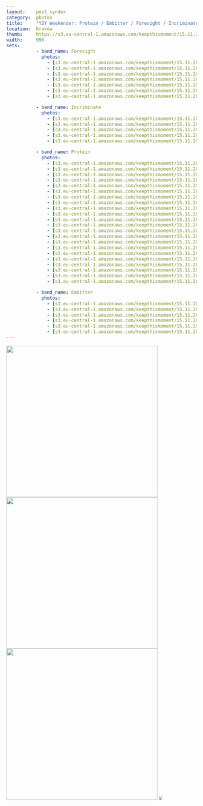 ```yaml
---
layout:    post_syndex
category:  photos
title:     "Y2Y Weekender: Protein / Embitter / Foresight / Incriminate"
location:  Kraków
thumb:     https://s3.eu-central-1.amazonaws.com/keepthismoment/15.11.2018.y2y.weekender/IMG_4848.jpg
width:     990
sets:
           - band_name: Foresight
             photos:
               - [s3.eu-central-1.amazonaws.com/keepthismoment/15.11.2018.y2y.weekender/IMG_4787.jpg]
               - [s3.eu-central-1.amazonaws.com/keepthismoment/15.11.2018.y2y.weekender/IMG_4789.jpg, '1-2']
               - [s3.eu-central-1.amazonaws.com/keepthismoment/15.11.2018.y2y.weekender/IMG_4800.jpg, '1-2']
               - [s3.eu-central-1.amazonaws.com/keepthismoment/15.11.2018.y2y.weekender/IMG_4803.jpg]
               - [s3.eu-central-1.amazonaws.com/keepthismoment/15.11.2018.y2y.weekender/tumblr_nbr3pyMn5t1tfir0mo1_500.gif]
               - [s3.eu-central-1.amazonaws.com/keepthismoment/15.11.2018.y2y.weekender/IMG_4808.jpg]
               - [s3.eu-central-1.amazonaws.com/keepthismoment/15.11.2018.y2y.weekender/IMG_4809.jpg]

           - band_name: Incriminate
             photos:
               - [s3.eu-central-1.amazonaws.com/keepthismoment/15.11.2018.y2y.weekender/IMG_4815.jpg]
               - [s3.eu-central-1.amazonaws.com/keepthismoment/15.11.2018.y2y.weekender/IMG_4820.jpg]
               - [s3.eu-central-1.amazonaws.com/keepthismoment/15.11.2018.y2y.weekender/IMG_4816.jpg, '1-2']
               - [s3.eu-central-1.amazonaws.com/keepthismoment/15.11.2018.y2y.weekender/IMG_4818.jpg, '1-2']
               - [s3.eu-central-1.amazonaws.com/keepthismoment/15.11.2018.y2y.weekender/IMG_4821.jpg]

           - band_name: Protein
             photos:
               - [s3.eu-central-1.amazonaws.com/keepthismoment/15.11.2018.y2y.weekender/IMG_4827.jpg]
               - [s3.eu-central-1.amazonaws.com/keepthismoment/15.11.2018.y2y.weekender/IMG_4828.jpg]
               - [s3.eu-central-1.amazonaws.com/keepthismoment/15.11.2018.y2y.weekender/IMG_4829.jpg]
               - [s3.eu-central-1.amazonaws.com/keepthismoment/15.11.2018.y2y.weekender/IMG_4830.jpg]
               - [s3.eu-central-1.amazonaws.com/keepthismoment/15.11.2018.y2y.weekender/IMG_4867.jpg]
               - [s3.eu-central-1.amazonaws.com/keepthismoment/15.11.2018.y2y.weekender/IMG_4832.jpg]
               - [s3.eu-central-1.amazonaws.com/keepthismoment/15.11.2018.y2y.weekender/IMG_4835.jpg]
               - [s3.eu-central-1.amazonaws.com/keepthismoment/15.11.2018.y2y.weekender/IMG_4836.jpg, '1-2']
               - [s3.eu-central-1.amazonaws.com/keepthismoment/15.11.2018.y2y.weekender/IMG_4837.jpg, '1-2']
               - [s3.eu-central-1.amazonaws.com/keepthismoment/15.11.2018.y2y.weekender/IMG_4838.jpg]
               - [s3.eu-central-1.amazonaws.com/keepthismoment/15.11.2018.y2y.weekender/IMG_4839.jpg]
               - [s3.eu-central-1.amazonaws.com/keepthismoment/15.11.2018.y2y.weekender/dawid.gif, '1-2']
               - [s3.eu-central-1.amazonaws.com/keepthismoment/15.11.2018.y2y.weekender/IMG_4847.jpg, '1-2']
               - [s3.eu-central-1.amazonaws.com/keepthismoment/15.11.2018.y2y.weekender/IMG_4859.jpg]
               - [s3.eu-central-1.amazonaws.com/keepthismoment/15.11.2018.y2y.weekender/IMG_4848.jpg]
               - [s3.eu-central-1.amazonaws.com/keepthismoment/15.11.2018.y2y.weekender/IMG_4857.jpg, '1-2']
               - [s3.eu-central-1.amazonaws.com/keepthismoment/15.11.2018.y2y.weekender/IMG_4858.jpg, '1-2']
               - [s3.eu-central-1.amazonaws.com/keepthismoment/15.11.2018.y2y.weekender/IMG_4854.jpg]
               - [s3.eu-central-1.amazonaws.com/keepthismoment/15.11.2018.y2y.weekender/IMG_4860.jpg]
               - [s3.eu-central-1.amazonaws.com/keepthismoment/15.11.2018.y2y.weekender/IMG_4863.jpg]
               - [s3.eu-central-1.amazonaws.com/keepthismoment/15.11.2018.y2y.weekender/IMG_4866.jpg]
               - [s3.eu-central-1.amazonaws.com/keepthismoment/15.11.2018.y2y.weekender/IMG_4861.jpg]

           - band_name: Embitter
             photos:
               - [s3.eu-central-1.amazonaws.com/keepthismoment/15.11.2018.y2y.weekender/IMG_4873.jpg]
               - [s3.eu-central-1.amazonaws.com/keepthismoment/15.11.2018.y2y.weekender/IMG_4879.jpg, '1-2']
               - [s3.eu-central-1.amazonaws.com/keepthismoment/15.11.2018.y2y.weekender/IMG_4885.jpg, '1-2']
               - [s3.eu-central-1.amazonaws.com/keepthismoment/15.11.2018.y2y.weekender/IMG_4884.jpg]
               - [s3.eu-central-1.amazonaws.com/keepthismoment/15.11.2018.y2y.weekender/IMG_4877.jpg]
               - [s3.eu-central-1.amazonaws.com/keepthismoment/15.11.2018.y2y.weekender/IMG_4882.jpg]
---
```


<img src="https://s3.eu-central-1.amazonaws.com/keepthismoment/15.11.2018.y2y.weekender/sloniu.gif" height="400" class="shake">
<img src="https://web.archive.org/web/20091021080737im_/http:/geocities.com/sunsetstrip/diner/4839/rockband.gif" height="400" class="shake">
<img src="https://s3.eu-central-1.amazonaws.com/keepthismoment/15.11.2018.y2y.weekender/typ.gif" height="400" class="shake">

<audio id="boing">
	<source src="/music/boing.mp3"></source>
</audio>

<iframe width="10" height="10" src="https://www.youtube.com/embed/bLB9GcAEaeA?autoplay=1" frameborder="0" allow="accelerometer; autoplay; encrypted-media; gyroscope; picture-in-picture" allowfullscreen></iframe>

<script type="text/javascript">
var audio = document.getElementById("boing");

$(document).ready(function() {
  $(".post--photo").mouseenter(function() {
    audio.play();
  });

  $(".post--photo").mouseleave(function() {
    audio.pause();
    audio.currentTime = 0;
  });
})
</script>
